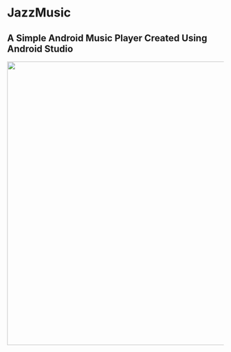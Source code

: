 # JazzMusic
## A Simple Android Music Player Created Using Android Studio
<p align="center">
  <img width="660" src="https://github.com/techinologic/JazzMusic/blob/master/jazzmusic_demo.gif">
</p>
